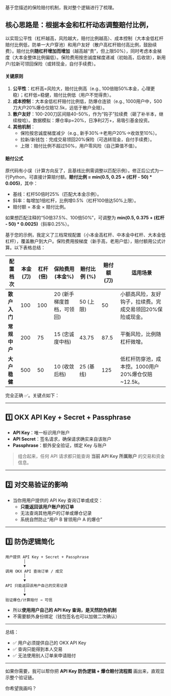 基于您描述的保险赔付机制，我对整个逻辑进行了梳理。

## 核心思路是：**根据本金和杠杆动态调整赔付比例**，

以实现公平性（杠杆越高，风险越大，赔付比例越高）、成本控制（大本金低杠杆赔付比例低，防单一大户穿池）和用户友好（散户高杠杆赔付高比例，鼓励续费）。赔付比例**随杠杆增加而增加**（越高越“贵”，但上限50%），同时考虑本金梯度（大本金整体比例偏低）。保险费用按忠诚度梯度递减（初始高，后收敛），新用户/拉新可领回保险（或转现金，自付手续费）。

#### 关键原则

1. **公平性**：杠杆高=风险大，赔付比例高（e.g., 100倍赔50%本金，心理更稳）；杠杆低=稳健，赔付比例低（用户不觉得贵）。
2. **成本控制**：大本金低杠杆赔付比例低，防爆仓连锁（e.g., 1000用户中，500刀大户20%爆仓仅赔12.5k，远低于散户全赔）。
3. **散户友好**：100-200刀区间赔40-50%，作为“钩子”拉续费（砸了补半本，继续梭哈）。数据模拟：爆仓率p=20%，日净利2万+，易吸引基金投资。
4. **其他机制**：
   - 保险按忠诚度梯度减少（e.g., 新手30%→老用户20%→收敛至10%）。
   - 拉新/新钱包：完成交易领回20%保险（可选转现金，自付手续费）。
   - 上限：赔付比例不超过50%，用户零风险（自己算值不值）。

#### 赔付公式

原代码有小误（计算方向反了，且基线比例需调整以匹配示例）。修正后公式为一行Python，可直接计算赔付额。**赔付比例 = min(0.5, 0.25 + (杠杆 - 50) \* 0.005)**，其中：

- 基线：杠杆50倍时25%（匹配大本金示例）。
- 斜率：每增加1倍杠杆，比例增0.5%（杠杆100倍达50%上限）。
- 赔付额 = 本金 × 赔付比例。

如果想匹配注释的“50倍37.5%、100倍50%”，可调整为 **min(0.5, 0.375 + (杠杆 - 50) \* 0.0025)**（斜率0.25%）。

基于您的示例，我定义了三档常规配置（小本金高杠杆、中本金中杠杆、大本金低杠杆），覆盖散户到大户。保险费用按梯度（新手高，老用户低），赔付额用公式计算。以下表格总结：

| 配置档次     | 本金 (刀) | 杠杆 (倍) | 保险费用 (本金%)          | 赔付比例 (%) | 赔付额 (刀) | 适用场景                                                  |
| ------------ | --------- | --------- | ------------------------- | ------------ | ----------- | --------------------------------------------------------- |
| **散户入门** | 100       | 100       | 20 (新手梯度首档，可领回) | 50 (上限)    | 50          | 小额高风险，友好钩子，拉续费。完成交易领回20%保险或现金。 |
| **常规中户** | 200       | 75        | 15 (忠诚度中档)           | 43.75        | 87.5        | 平衡风险，比例随杠杆微增。                                |
| **大户稳健** | 500       | 50        | 10 (收敛后档)             | 25 (基线)    | 125         | 低杠杆防穿池，成本控。1000用户20%爆仓仅赔~12.5k。         |



完全正确 ✅。关键点如下：

------

## 1️⃣ OKX API Key + Secret + Passphrase

- **API Key**：唯一标识用户账户
- **API Secret**：签名请求，确保请求确实来自该账户
- **Passphrase**：额外安全验证，绑定 Key 与账户

> 组合起来，任何 API 请求都只能查询 **当前 API Key 所属账户** 的交易和资金信息。

------

## 2️⃣ 对交易验证的影响

- 当你用用户提供的 API Key 查询订单或成交：
  - **只能返回该用户账户的订单**
  - 无法查询其他用户的订单或爆仓记录
  - 系统自然防止“用户 B 冒领用户 A 的爆仓”

------

## 3️⃣ 防伪逻辑简化

```text
用户提供 API Key + Secret + Passphrase
        │
        ▼
调用 OKX API 查询订单 / 成交
        │
        ▼
API 只能返回该用户自己的交易记录
        │
        ▼
验证爆仓/计算赔付 → 可信
```

- 所以**使用用户自己的 API Key 查询，是天然防伪机制**
- 不需要额外身份绑定（钱包签名也可以加做二次确认）

------

总结：

- ✅ 用户必须提供自己的 OKX API Key
- ✅ 查询只能得到本人交易
- ✅ 无法使用别人订单来申请赔付

------

如果你需要，我可以帮你把 **API Key 防伪逻辑 + 爆仓赔付流程图** 画出来，直观显示整个验证链。

你希望我画吗？